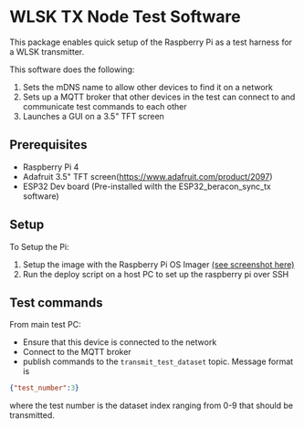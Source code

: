 # WLSK TX Node Test Software 
This package enables quick setup of the Raspberry Pi as a test harness for a WLSK transmitter. 

This software does the following:
1. Sets the mDNS name to allow other devices to find it on a network
2. Sets up a MQTT broker that other devices in the test can connect to and communicate test commands to each other
3. Launches a GUI on a 3.5" TFT screen 

## Prerequisites 
- Raspberry Pi 4
- Adafruit 3.5" TFT screen(https://www.adafruit.com/product/2097)
- ESP32 Dev board (Pre-installed wilth the ESP32_beracon_sync_tx software)

## Setup
To Setup the Pi: 
1. Setup the image with the Raspberry Pi OS Imager [(see screenshot here)](raspi-imager-config.png)
2. Run the deploy script on a host PC to set up the raspberry pi over SSH


## Test commands 
From main test PC: 
- Ensure that this device is connected to the network
- Connect to the MQTT broker 
- publish commands to the `transmit_test_dataset` topic. Message format is
```json
{"test_number":3}
```
where the test number is the dataset index ranging from 0-9 that should be transmitted. 